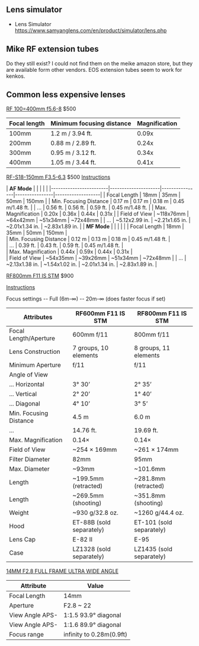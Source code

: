 ## Lens simulator

* Lens Simulator <https://www.samyanglens.com/en/product/simulator/lens.php>

## Mike RF extension tubes

Do they still exist? I could not find them on the meike amazon store, but they are available form other vendors.
EOS extension tubes seem to work for kenkos.


## Common less expensive lenses

[RF 100=400mm f5.6-8](https://www.usa.canon.com/shop/p/rf100-400mm-f5-6-8-is-usm?color=Black&type=New)
$500

| Focal length      | Minimum focusing distance | Magnification
|-------------------|---------------------------|---------------|
| 100mm            | 1.2 m / 3.94 ft.          | 0.09x         |
| 200mm            | 0.88 m / 2.89 ft.         | 0.24x         |           
| 300mm            | 0.95 m / 3.12 ft.         | 0.34x         |          
| 400mm            | 1.05 m / 3.44 ft.         | 0.41x         |         

[RF-S18-150mm F3.5-6.3](https://www.usa.canon.com/shop/p/rf-s18-150mm-f3-5-6-3-is-stm?color=Black&type=New)
$500
[Instructions](https://sg.canon/en/support/0304424001?model=5564C)

| **AF
Mode**            |                     |                |                |                   |
|------------------------|---------------------|----------------|----------------|-------------------|
| Focal Length           | 18mm               | 35mm          | 50mm          | 150mm            |
| Min. Focusing Distance | 0.17 m              | 0.17 m         | 0.18 m         | 0.45 m/1.48 ft.   |
| ...                    | 0.56 ft.            | 0.56 ft.       | 0.59 ft.       | 0.45 m/1.48 ft.   |
| Max. Magnification     | 0.20x               | 0.36x          | 0.44x          | 0.31x             |
| Field of View          | ~118x76mm       | ~64x42mm   | ~51x34mm   | ~72x48mm       | 
| ...                    | ~5.12x2.99 in.   | ~2.21x1.65 in. | ~2.01x1.34 in. | ~2.83x1.89 in. | 
| **MF
Mode**            |                     |                |                |                   | 
| Focal Length           | 18mm               | 35mm          | 50mm          | 150mm            |                    
| Min. Focusing Distance | 0.12 m              | 0.13 m         | 0.18 m         | 0.45 m/1.48 ft.   |      
| ...                    | 0.39 ft.            | 0.43 ft.       | 0.59 ft.       | 0.45 m/1.48 ft.   |      
| Max. Magnification     | 0.44x               | 0.59x          | 0.44x          | 0.31x             |     
| Field of View          | ~54x35mm        | ~39x26mm      | ~51x34mm      | ~72x48mm       |
| ...                    | ~2.13x1.38 in.   | ~1.54x1.02 in. | ~2.01x1.34 in. | ~2.83x1.89 in. |

[RF800mm F11 IS STM](https://www.usa.canon.com/shop/p/rf800mm-f11-is-stm?color=Black&type=New)
$900

[Instructions](https://www.usa.canon.com/support/p/rf800mm-f11-is-stm#idReference%3Dmanuals)

Focus settings -- Full (6m-∞) -- 20m-∞ (does faster focus if set)

| Attributes             | RF600mm F11 IS STM       | RF800mm F11 IS STM       |
|------------------------|--------------------------|--------------------------|
| Focal Length/Aperture  | 600mm f/11               | 800mm f/11               |                        |                         |                          |
| Lens Construction      | 7 groups, 10 elements    | 8 groups, 11 elements    |                                 
| Minimum Aperture       | f/11                     | f/11                     |             
| Angle of View          |                          |                          |
| ... Horizontal         | 3° 30’                   | 2° 35’                   |     
| ... Vertical           | 2° 20’                   | 1° 40’                   |    
| ... Diagonal           | 4° 10’                   | 3° 5’                    |   
| Min. Focusing Distance | 4.5 m                    | 6.0 m                    |    
| ...                    | 14.76 ft.                | 19.69 ft.                |     
| Max. Magnification     | 0.14×                    | 0.14×                    |            
| Field of View          | ~254 × 169mm             | ~261 × 174mm             |                    
| Filter Diameter        | 82mm                     | 95mm                     |          
| Max. Diameter          | ~93mm                    | ~101.6mm                 |
| Length                 | ~199.5mm (retracted)     | ~281.8mm (retracted)     |
| Length                 | ~269.5mm (shooting)      | ~351.8mm (shooting)      |
| Weight                 | ~930 g/32.8 oz.          | ~1260 g/44.4 oz.         |
| Hood                   | ET-88B (sold separately) | ET-101 (sold separately) |
| Lens Cap               | E-82 II                  | E-95                     |
| Case                   | LZ1328 (sold separately) | LZ1435 (sold separately) |

[14MM F2.8 FULL FRAME ULTRA WIDE ANGLE](https://samyangus.com/collections/manual-focus/products/14mm-f2-8-full-frame-ultra-wide-angle)

| Attribute       | Value                    | 
|-----------------|--------------------------|
| Focal Length    | 14mm                     |
| Aperture        | F2.8 ~ 22                |
| View Angle APS- | 1:1.5 93.9° diagonal     |
| View Angle APS- | 1:1.6 89.9° diagonal     |
| Focus range     | infinity to 0.28m(0.9ft) |
